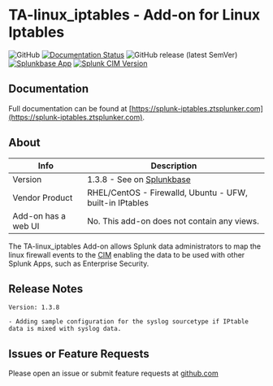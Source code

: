 # TA-linux_iptables - Add-on for Linux Iptables

![GitHub](https://img.shields.io/github/license/zachchristensen28/TA-linux_iptables)
[![Documentation Status](https://github.com/ZachChristensen28/splunk-iptables-ta-documentation/actions/workflows/ci.yml/badge.svg)](https://splunk-iptables.ztsplunker.com)
![GitHub release (latest SemVer)](https://img.shields.io/github/v/release/ZachChristensen28/TA-linux_iptables)
[![Splunkbase App](https://img.shields.io/badge/Splunkbase-TA--linux__iptables-blue)](https://splunkbase.splunk.com/app/4490/)
[![Splunk CIM Version](https://img.shields.io/badge/Splunk%20CIM%20Version-4.x-success)](https://docs.splunk.com/Documentation/CIM/latest/User/Overview)

## Documentation

Full documentation can be found at [https://splunk-iptables.ztsplunker.com](https://splunk-iptables.ztsplunker.com).

## About

Info | Description
------|----------
Version | 1.3.8 - See on [Splunkbase](https://splunkbase.splunk.com/app/4490/)
Vendor Product | RHEL/CentOS - Firewalld, Ubuntu - UFW, built-in IPtables
Add-on has a web UI | No. This add-on does not contain any views.

The TA-linux_iptables Add-on allows Splunk data administrators to map the linux firewall events to the [CIM](https://docs.splunk.com/Splexicon:CommonInformationModel) enabling the data to be used with other Splunk Apps, such as Enterprise Security.

## Release Notes

```text
Version: 1.3.8

- Adding sample configuration for the syslog sourcetype if IPtable data is mixed with syslog data.
```

## Issues or Feature Requests

Please open an issue or submit feature requests at [github.com](https://github.com/ZachChristensen28/TA-iptables/issues)

